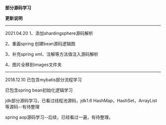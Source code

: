 __部分源码学习__

**更新说明**

<hr/>
2021.04.20
1、添加shardingsphere源码解析

2、重画spring 创建bean源码逻辑图

3、补充spring xml、注解等方法值注入源码解析

4、图片全移到images文件夹

<hr/>
2018.12.10
已包含mybatis部分流程学习

已包含spring bean初始化逻辑学习

jdk部分源码学习，已看过线程池源码，jdk1.6 HashMap，HashSet，ArrayList等源码--有待整理

spring aop源码学习--后续，已经看过一遍，有待整理。

